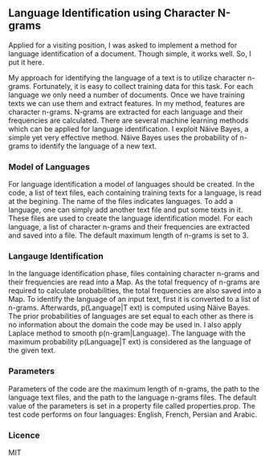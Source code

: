 ## Language Identification using Character N-grams

Applied for a visiting position, I was asked to implement a method for language
identification of a document. Though simple, it works well. So, I put it here.

My approach for identifying the language of a text is to utilize character
n-grams. Fortunately, it is easy to collect training data for this task. For each
language we only need a number of documents. Once we have training texts
we can use them and extract features. In my method, features are character
n-grams. N-grams are extracted for each language and their frequencies are
calculated. There are several machine learning methods which can be applied
for language identification. I exploit Näive Bayes, a simple yet very effective
method. Näive Bayes uses the probability of n-grams to identify the language
of a new text.

### Model of Languages

For language identification a model of languages should be created. In the
code, a list of text files, each containing training texts for a language, is read at the begining.
The name of the files indicates languages. To add a language, one can simply
add another text file and put some texts in it. These files are used to create the
language identification model. For each language, a list of character n-grams
and their frequencies are extracted and saved into a file. The default maximum
length of n-grams is set to 3.

### Langauge Identification

In the language identification phase, files containing character n-grams and
their frequencies are read into a Map. As the total frequency of n-grams are
required to calculate probabilities, the total frequencies are also saved into a
Map. To identify the language of an input text, first it is converted to a list
of n-grams. Afterwards, p(Language|T ext) is computed using Näive Bayes.
The prior probabilities of languages are set equal to each other as there is no
information about the domain the code may be used in. I also apply Laplace
method to smooth p(n-gram|Language). The language with the maximum
probability p(Language|T ext) is considered as the language of the given text.

### Parameters

Parameters of the code are the maximum length of n-grams, the path to
the language text files, and the path to the language n-grams files. The default
value of the parameters is set in a property file called properties.prop. The
test code performs on four languages: English, French, Persian and Arabic.

### Licence
MIT

